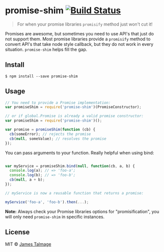 # promise-shim [![Build Status](https://travis-ci.org/jamestalmage/promise-shim.svg?branch=master)](https://travis-ci.org/jamestalmage/promise-shim)

> For when your promise libraries `promisify` method just won't cut it! 

Promises are awesome, but sometimes you need to use API's that just do not support them.
Most promise libraries provide a `promisify` method to convert API's that take node style callback, 
but they do not work in every situation. `promise-shim` helps fill the gap.

## Install

```
$ npm install --save promise-shim
```

## Usage

```js
// You need to provide a Promise implementation:
var promiseShim = require('promise-shim')(PromiseConstructor);

// or if global.Promise is already a valid promise constructor:
var promiseShim = require('promise-shim')();

var promise = promiseShim(function (cb) {
  cb(someError); // rejects the promise
  cb(null, someValue); // resolves the promise
});
```

You can pass arguments to your function. Really helpful when using bind:
```js

var myService = promiseShim.bind(null, function(cb, a, b) {
  console.log(a); // => 'foo-a';
  console.log(b); // => 'foo-b';
  cb(null, a + b);
});

// myService is now a reusable function that returns a promise:

myService('foo-a', 'foo-b').then(...);
```

**Note:** Always check your Promise libraries options for "promisification", you will only need `promise-shim` in specific instances.

## License

MIT © [James Talmage](http://github.com/jamestalmage)
